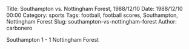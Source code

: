 Title: Southampton vs. Nottingham Forest, 1988/12/10
Date: 1988/12/10 00:00
Category: sports
Tags: football, football scores, Southampton, Nottingham Forest
Slug: southampton-vs-nottingham-forest
Author: carbonero


Southampton 1 - 1 Nottingham Forest
